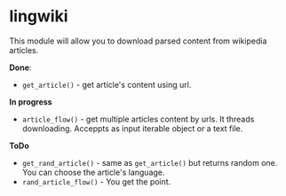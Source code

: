 # lingwiki

This module will allow you to download parsed content from wikipedia articles.

**Done**:
 - `get_article()` - get article's content using url.

**In progress**
 - `article_flow()` - get multiple articles content by urls. It threads downloading. Acceppts as input iterable object or a text file.

**ToDo**
 - `get_rand_article()` - same as `get_article()` but returns random one. You can choose the article's language.
 - `rand_article_flow()` - You get the point.